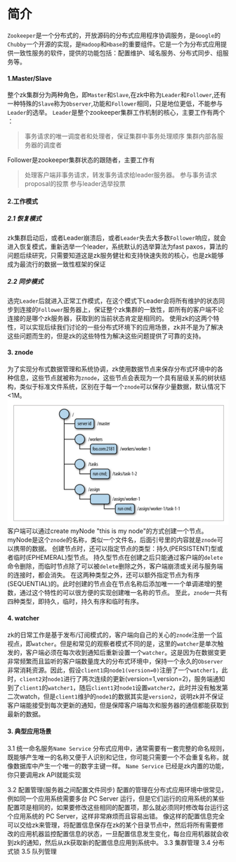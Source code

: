 # 简介

`Zookeeper`是一个分布式的，开放源码的分布式应用程序协调服务，是`Google`的`Chubby`一个开源的实现，是`Hadoop`和`Hbase`的重要组件。它是一个为分布式应用提供一致性服务的软件，提供的功能包括：配置维护、域名服务、分布式同步、组服务等。

#### 1.Master\/Slave

整个zk集群分为两种角色，即`Master`和`Slave`,在zk中称为`Leader`和`Follower`,还有一种特殊的`Slave`称为`Observer`,功能和`Follower`相同，只是地位更低，不能参与`Leader`的选举。
`Leader`是整个zookeeper集群工作机制的核心，主要工作有两个 ：

> 事务请求的唯一调度者和处理者，保证集群中事务处理顺序
> 集群内部各服务器的调度者

Follower是zookeeper集群状态的跟随者，主要工作有

> 处理客户端非事务请求，转发事务请求给leader服务器。
> 参与事务请求 proposal的投票
> 参与leader选举投票

#### 2.工作模式

##### 2.1 恢复模式

zk集群启动后，或者Leader崩溃后，或者`Leader`失去大多数`Follower`响应，就会进入恢复模式，重新选举一个leader，系统默认的选举算法为fast paxos，算法的问题后续研究，只需要知道这是zk服务健壮和支持快速失败的核心，也是zk能够成为最流行的数据一致性框架的保证

##### 2.2 同步模式

选完`Leader`后就进入正常工作模式，在这个模式下Leader会将所有维护的状态同步到连接的`Follower`服务器上，保证整个zk集群的一致性，即所有的客户端不论连接的是哪个zk服务器，获取到的当前状态肯定是相同的。
使用zk的这两个特性，可以实现后续我们讨论的一些分布式环境下的应用场景，zk并不是为了解决这些问题而生的，但是zk的这些特性为解决这些问题提供了可靠的支持。

#### 3. znode

为了实现分布式数据管理和系统协调，zk使用数据节点来保存分布式环境中的各种信息，这些节点就被称为`znode`，这些节点会表现为一个具有层级关系的树状结构，类似于标准文件系统，区别在于每一个`znode`可以保存少量数据，默认情况下&lt;1M。
![一个简单主从模式的数据结构示例](/assets/QQ20151014-1@2x.png)
客户端可以通过create myNode "this is my node"的方式创建一个节点。
myNode是这个`znode`的名称，类似一个文件名，后面引号里的内容就是`znode`可以携带的数据。
创建节点时，还可以指定节点的类型：持久\(PERSISTENT\)型或者临时\(EPHEMERAL\)型节点。
持久型节点在创建之后只能通过客户端的`delete`命令删除，而临时节点除了可以被`delete`删除之外，客户端崩溃或关闭与服务端的连接时，都会消失。
在这两种类型之外，还可以额外指定节点为有序(SEQUENTIAL)的。此时创建的节点会在节点名称后添加唯一一个单调递增的整数，通过这个特性的可以很方便的实现创建唯一名称的节点。
至此，`znode`一共有四种类型，即持久，临时，持久有序和临时有序。
#### 4. watcher
zk的日常工作是基于发布/订阅模式的，客户端向自己的关心的`znode`注册一个监视点，即`watcher`。但是和常见的观察者模式不同的是，这里的`watcher`是单次触发的，客户端必须在每次收到通知后重新设置一个`watcher`。这是因为在数据变更非常频繁而且监听的客户端数量庞大的分布式环境中，保持一个永久的`Observer`非常消耗资源。因此，假设`client1`向`node1(version=0)`注册了一个`watcher1`，此时，`client2`对`node1`进行了两次连续的更新(version=1,version=2)，服务端通知到了`client1`的`watcher1`，随后`client1`对`node1`设置`watcher2`，此时并没有触发第二次watch，但是`client1`维护的`node1`的数据其实是`version2`，说明zk并不保证客户端能接受到每次更新的通知，但是保障客户端每次和服务器的通信都能获取到最新的数据。
#### 3. 典型应用场景

3.1 统一命名服务`Name Service`
分布式应用中，通常需要有一套完整的命名规则，既能够产生唯一的名称又便于人识别和记住，你可能只需要一个不会重复名称，就像数据库中产生一个唯一的数字主键一样。
`Name Service` 已经是zk内置的功能，你只要调用zk API就能实现

3.2 配置管理\(服务器之间配置文件同步\)
配置的管理在分布式应用环境中很常见，例如同一个应用系统需要多台 PC Server 运行，但是它们运行的应用系统的某些配置项是相同的，如果要修改这些相同的配置项，那么就必须同时修改每台运行这个应用系统的 PC Server，这样非常麻烦而且容易出错。
像这样的配置信息完全可以交给zk来管理，将配置信息保存在zk的某个目录节点中，然后将所有需要修改的应用机器监控配置信息的状态，一旦配置信息发生变化，每台应用机器就会收到zk的通知，然后从zk获取新的配置信息应用到系统中。
3.3 集群管理
3.4 分布式锁
3.5 队列管理


